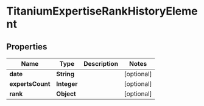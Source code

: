 

# TitaniumExpertiseRankHistoryElement


## Properties

| Name | Type | Description | Notes |
|------------ | ------------- | ------------- | -------------|
|**date** | **String** |  |  [optional] |
|**expertsCount** | **Integer** |  |  [optional] |
|**rank** | **Object** |  |  [optional] |



